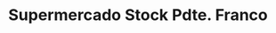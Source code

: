 ---
title: "Supermercado Stock Pdte. Franco"
url: /presidente-franco/supermercado-stock-pdte-franco/
shop: supermercado
---